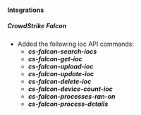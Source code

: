 
#### Integrations
##### CrowdStrike Falcon
 - Added the following ioc API commands:
    - ***cs-falcon-search-iocs***
    - ***cs-falcon-get-ioc***
    - ***cs-falcon-upload-ioc***
    - ***cs-falcon-update-ioc***
    - ***cs-falcon-delete-ioc***
    - ***cs-falcon-device-count-ioc***
    - ***cs-falcon-processes-ran-on***
    - ***cs-falcon-process-details***
